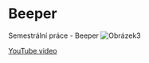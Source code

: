 # Beeper
Semestrální práce - Beeper
![Obrázek3](https://user-images.githubusercontent.com/84145589/213559480-dff56070-c011-43b7-b3d1-5c9017f7d6ef.png)

[YouTube video](https://youtu.be/w676IBpSKlw)
